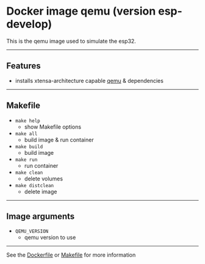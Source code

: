<!-- Docker image <TITLE> (version <VERSION>)-->
# Docker image qemu (version esp-develop)

<!-- SHORT DESCRIPTION -->
This is the qemu image used to simulate the esp32.

---
## Features
<!-- LIST OF FEATURES -->
- installs xtensa-architecture capable [qemu](https://github.com/espressif/qemu) & dependencies

---
## Makefile
<!-- LIST OF MAKEFILE TARGETS -->
- `make help`
  - show Makefile options
- `make all`
  - build image & run container
- `make build`
  - build image
- `make run`
  - run container
- `make clean`
  - delete volumes
- `make distclean`
  - delete image

---
## Image arguments
<!-- LIST OF BUILD ARGUMENTS -->
- `QEMU_VERSION`
  - qemu version to use

---
See the [Dockerfile](./Dockerfile) or [Makefile](./Makefile) for more information